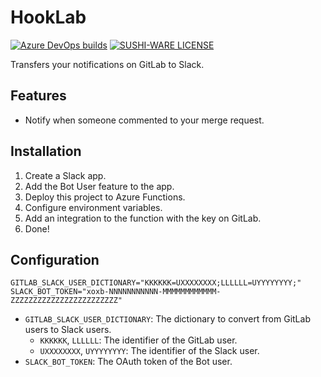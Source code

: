 # HookLab

[![Azure DevOps builds](https://img.shields.io/azure-devops/build/Naoki-Ikeguchi/0fb24f1c-f96d-4fe9-b02a-2a1fcf3df7cf/1)](https://dev.azure.com/Naoki-Ikeguchi/HookLab/_build?definitionId=1)
[![SUSHI-WARE LICENSE](https://img.shields.io/badge/license-SUSHI--WARE%F0%9F%8D%A3-blue.svg)](https://github.com/MakeNowJust/sushi-ware)

Transfers your notifications on GitLab to Slack.

## Features
- Notify when someone commented to your merge request.

## Installation
1. Create a Slack app.
2. Add the Bot User feature to the app.
3. Deploy this project to Azure Functions.
4. Configure environment variables.
5. Add an integration to the function with the key on GitLab.
6. Done!

## Configuration
```env
GITLAB_SLACK_USER_DICTIONARY="KKKKKK=UXXXXXXXX;LLLLLL=UYYYYYYYY;"
SLACK_BOT_TOKEN="xoxb-NNNNNNNNNNN-MMMMMMMMMMMM-ZZZZZZZZZZZZZZZZZZZZZZZZ"
```

- `GITLAB_SLACK_USER_DICTIONARY`: The dictionary to convert from GitLab users to Slack users.
    - `KKKKKK`, `LLLLLL`: The identifier of the GitLab user.
    - `UXXXXXXXX`, `UYYYYYYYY`: The identifier of the Slack user.
- `SLACK_BOT_TOKEN`: The OAuth token of the Bot user.
